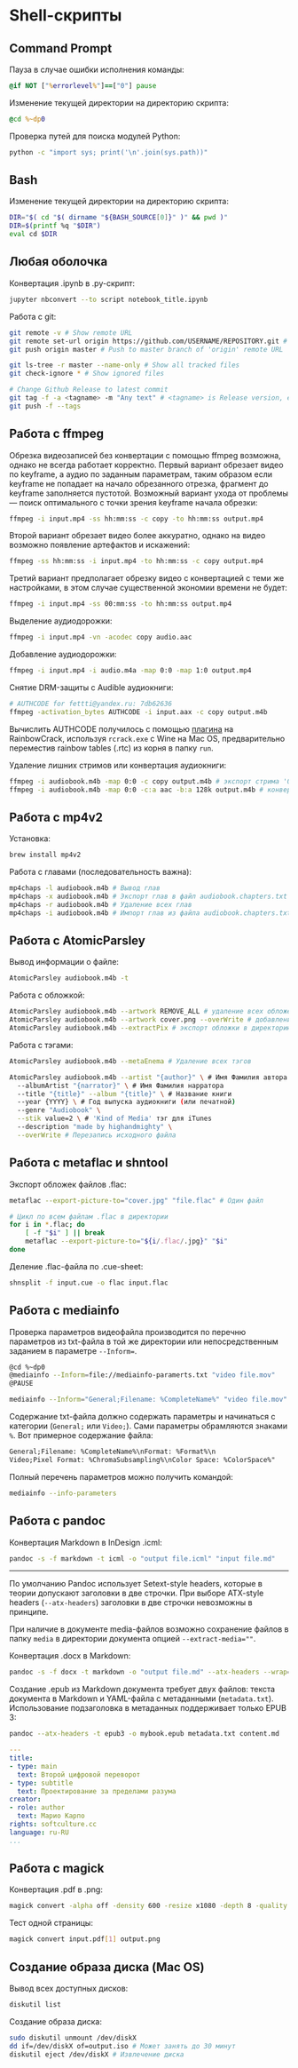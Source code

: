 # Shell-скрипты

## Command Prompt

Пауза в случае ошибки исполнения команды:
``` cmd
@if NOT ["%errorlevel%"]==["0"] pause
```

Изменение текущей директории на директорию скрипта:
``` cmd
@cd %~dp0
```

Проверка путей для поиска модулей Python:
``` cmd
python -c "import sys; print('\n'.join(sys.path))"
```

## Bash

Изменение текущей директории на директорию скрипта:
``` bash
DIR="$( cd "$( dirname "${BASH_SOURCE[0]}" )" && pwd )"
DIR=$(printf %q "$DIR")
eval cd $DIR
```

## Любая оболочка

Конвертация .ipynb в .py-скрипт:

``` bash
jupyter nbconvert --to script notebook_title.ipynb
```

Работа с git:

``` bash
git remote -v # Show remote URL
git remote set-url origin https://github.com/USERNAME/REPOSITORY.git # Change 'origin' remote URL
git push origin master # Push to master branch of 'origin' remote URL
```

``` bash
git ls-tree -r master --name-only # Show all tracked files
git check-ignore * # Show ignored files
```

``` bash
# Change Github Release to latest commit
git tag -f -a <tagname> -m "Any text" # <tagname> is Release version, e.g. v3.0
git push -f --tags
```

## Работа с ffmpeg

Обрезка видеозаписей без конвертации с помощью ffmpeg возможна, однако не всегда работает корректно. Первый вариант обрезает видео по keyframe, а аудио по заданным параметрам, таким образом если keyframe не попадает на начало обрезанного отрезка, фрагмент до keyframe заполняется пустотой. Возможный вариант ухода от проблемы — поиск оптимального с точки зрения keyframe начала обрезки:
``` bash
ffmpeg -i input.mp4 -ss hh:mm:ss -c copy -to hh:mm:ss output.mp4
```

Второй вариант обрезает видео более аккуратно, однако на видео возможно появление артефактов и искажений:
``` bash
ffmpeg -ss hh:mm:ss -i input.mp4 -to hh:mm:ss -c copy output.mp4
```

Третий вариант предполагает обрезку видео с конвертацией с теми же настройками, в этом случае существенной экономии времени не будет:
``` bash
ffmpeg -i input.mp4 -ss 00:mm:ss -to hh:mm:ss output.mp4
```

Выделение аудиодорожки:
``` bash
ffmpeg -i input.mp4 -vn -acodec copy audio.aac
```

Добавление аудиодорожки:
``` bash
ffmpeg -i input.mp4 -i audio.m4a -map 0:0 -map 1:0 output.mp4
```

Снятие DRM-защиты с Audible аудиокниги:
``` bash
# AUTHCODE for fettti@yandex.ru: 7db62636
ffmpeg -activation_bytes AUTHCODE -i input.aax -c copy output.m4b
```

Вычислить AUTHCODE получилось с помощью [плагина](https://github.com/inAudible-NG/tables) на RainbowCrack, используя `rcrack.exe` с Wine на Mac OS, предварительно переместив rainbow tables (.rtc) из корня в папку `run`.

Удаление лишних стримов или конвертация аудиокниги:
``` bash
ffmpeg -i audiobook.m4b -map 0:0 -c copy output.m4b # экспорт стрима '0' с главами
ffmpeg -i audiobook.m4b -map 0:0 -c:a aac -b:a 128k output.m4b # конвертация стрима '0' в 128 kbps
```

## Работа с mp4v2

Установка:
``` bash
brew install mp4v2
```

Работа с главами (последовательность важна):
``` bash
mp4chaps -l audiobook.m4b # Вывод глав
mp4chaps -x audiobook.m4b # Экспорт глав в файл audiobook.chapters.txt
mp4chaps -r audiobook.m4b # Удаление всех глав
mp4chaps -i audiobook.m4b # Импорт глав из файла audiobook.chapters.txt в той же директории
```

## Работа с AtomicParsley

Вывод информации о файле:
``` bash
AtomicParsley audiobook.m4b -t
```

Работа с обложкой:
``` bash
AtomicParsley audiobook.m4b --artwork REMOVE_ALL # удаление всех обложек
AtomicParsley audiobook.m4b --artwork cover.png --overWrite # добавление обложки (.png, 600×600)
AtomicParsley audiobook.m4b --extractPix # экспорт обложки в директорию книги
```

Работа с тэгами:
``` bash
AtomicParsley audiobook.m4b --metaEnema # Удаление всех тэгов

AtomicParsley audiobook.m4b --artist "{author}" \ # Имя Фамилия автора
  --albumArtist "{narrator}" \ # Имя Фамилия нарратора
  --title "{title}" --album "{title}" \ # Название книги
  --year {YYYY} \ # Год выпуска аудиокниги (или печатной)
  --genre "Audiobook" \
  --stik value=2 \ # 'Kind of Media' тэг для iTunes
  --description "made by highandmighty" \
  --overWrite # Перезапись исходного файла
```

## Работа с metaflac и shntool

Экспорт обложек файлов .flac:
``` bash
metaflac --export-picture-to="cover.jpg" "file.flac" # Один файл

# Цикл по всем файлам .flac в директории
for i in *.flac; do
    [ -f "$i" ] || break
    metaflac --export-picture-to="${i/.flac/.jpg}" "$i"
done
```

Деление .flac-файла по .cue-sheet:
``` bash
shnsplit -f input.cue -o flac input.flac
```

## Работа с mediainfo

Проверка параметров видеофайла производится по перечню параметров из txt-файла в&nbsp;той же директории или непосредственным заданием в параметре `--Inform=`.
``` bash
@cd %~dp0
@mediainfo --Inform=file://mediainfo-paramerts.txt "video file.mov"
@PAUSE
```

``` bash
mediainfo --Inform="General;Filename: %CompleteName%" "video file.mov"
```

Содержание txt-файла должно содержать параметры и начинаться с категории (`General;` или `Video;`). Сами параметры обрамляются знаками `%`. Вот примерное содержание файла:
``` txt
General;Filename: %CompleteName%\nFormat: %Format%\n
Video;Pixel Format: %ChromaSubsampling%\nColor Space: %ColorSpace%"
```

Полный перечень параметров можно получить командой:
``` bash
mediainfo --info-parameters
```

## Работа с pandoc

Конвертация Markdown в InDesign .icml:
``` bash
pandoc -s -f markdown -t icml -o "output file.icml" "input file.md"
```

***

По умолчанию Pandoc использует Setext-style headers, которые в теории допускают заголовки в две строчки. При выборе ATX-style headers (`--atx-headers`) заголовки в две строчки невозможны в принципе.

При наличие в документе media-файлов возможно сохранение файлов в папку `media` в директории документа опцией `--extract-media=""`.

Конвертация .docx в Markdown:
``` bash
pandoc -s -f docx -t markdown -o "output file.md" --atx-headers --wrap=none --extract-media="" "input file.docx"
```

Создание .epub из Markdown документа требует двух файлов: текста документа в Markdown и YAML-файла с метаданными (`metadata.txt`). Использование подзаголовка в метаданных поддерживает только EPUB 3:
``` bash
pandoc --atx-headers -t epub3 -o mybook.epub metadata.txt content.md
```

``` yaml
---
title:
- type: main
  text: Второй цифровой переворот
- type: subtitle
  text: Проектирование за пределами разума
creator:
- role: author
  text: Марио Карпо
rights: softculture.cc
language: ru-RU
...
```

## Работа с magick

Конвертация .pdf в .png:
``` bash
magick convert -alpha off -density 600 -resize x1080 -depth 8 -quality 85 input.pdf output.png
```

Тест одной страницы:
``` bash
magick convert input.pdf[1] output.png
```

## Создание образа диска (Mac OS)

Вывод всех доступных дисков:
``` bash
diskutil list
```

Создание образа диска:
``` bash
sudo diskutil unmount /dev/diskХ
dd if=/dev/diskХ of=output.iso # Может занять до 30 минут
diskutil eject /dev/diskX # Извлечение диска
```
